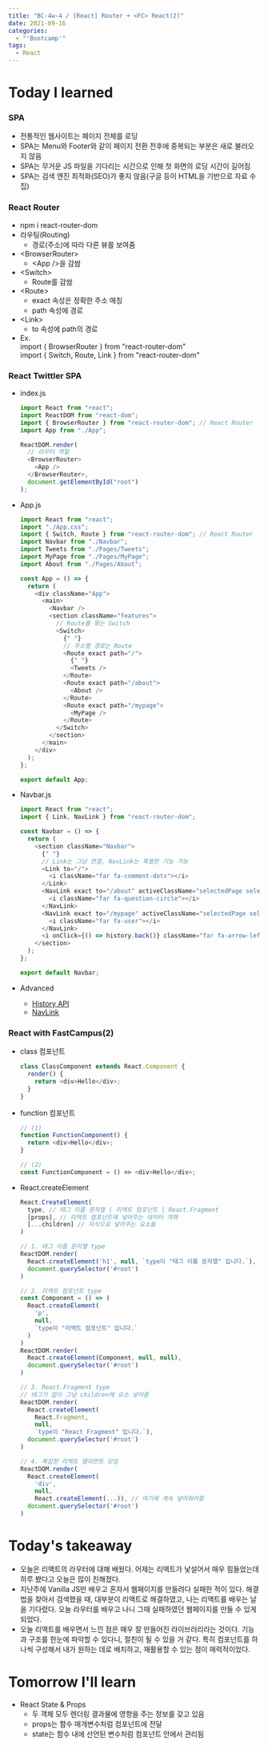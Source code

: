 ```yaml
---
title: "BC-4w-4 / [React] Router + <FC> React(2)"
date: 2021-09-16
categories:
  - "'Bootcamp'"
tags:
  - React
---
```


# Today I learned

### SPA

- 전통적인 웹사이트는 페이지 전체를 로딩
- SPA는 Menu와 Footer와 같이 페이지 전환 전후에 중복되는 부분은 새로 불러오지 않음
- SPA는 무거운 JS 파일을 기다리는 시간으로 인해 첫 화면의 로딩 시간이 길어짐
- SPA는 검색 엔진 최적화(SEO)가 좋지 않음(구글 등이 HTML을 기반으로 자료 수집)

### React Router

- npm i react-router-dom
- 라우팅(Routing)
  - 경로(주소)에 따라 다른 뷰를 보여줌
- \<BrowserRouter>
  - \<App />을 감쌈
- \<Switch>
  - Route를 감쌈
- \<Route>
  - exact 속성은 정확한 주소 매칭
  - path 속성에 경로
- \<Link>
  - to 속성에 path의 경로
- Ex.  
  import { BrowserRouter } from "react-router-dom"  
  import { Switch, Route, Link } from "react-router-dom"

### React Twittler SPA

- index.js

  ```js
  import React from "react";
  import ReactDOM from "react-dom";
  import { BrowserRouter } from "react-router-dom"; // React Router
  import App from "./App";

  ReactDOM.render(
    // 라우터 역할
    <BrowserRouter>
      <App />
    </BrowserRouter>,
    document.getElementById("root")
  );
  ```

- App.js

  ```js
  import React from "react";
  import "./App.css";
  import { Switch, Route } from "react-router-dom"; // React Router
  import Navbar from "./Navbar";
  import Tweets from "./Pages/Tweets";
  import MyPage from "./Pages/MyPage";
  import About from "./Pages/About";

  const App = () => {
    return (
      <div className="App">
        <main>
          <Navbar />
          <section className="features">
            // Route를 묶는 Switch
            <Switch>
              {" "}
              // 주소별 경로는 Route
              <Route exact path="/">
                {" "}
                <Tweets />
              </Route>
              <Route exact path="/about">
                <About />
              </Route>
              <Route exact path="/mypage">
                <MyPage />
              </Route>
            </Switch>
          </section>
        </main>
      </div>
    );
  };

  export default App;
  ```

- Navbar.js

  ```js
  import React from "react";
  import { Link, NavLink } from "react-router-dom";

  const Navbar = () => {
    return (
      <section className="Navbar">
        {" "}
        // Link는 그냥 연결, NavLink는 특별한 기능 가능
        <Link to="/">
          <i className="far fa-comment-dots"></i>
        </Link>
        <NavLink exact to="/about" activeClassName="selectedPage selectedPage--about">
          <i className="far fa-question-circle"></i>
        </NavLink>
        <NavLink exact to="/mypage" activeClassName="selectedPage selectedPage--mypage">
          <i className="far fa-user"></i>
        </NavLink>
        <i onClick={() => history.back()} className="far fa-arrow-left"></i> // history
      </section>
    );
  };

  export default Navbar;
  ```

- Advanced
  - [History API](https://developer.mozilla.org/ko/docs/Web/API/History_API)
  - [NavLink](https://reactrouter.com/web/api/NavLink)

### React with FastCampus(2)

- class 컴포넌트

  ```js
  class ClassComponent extends React.Component {
    render() {
      return <div>Hello</div>;
    }
  }
  ```

- function 컴포넌트

  ```js
  // (1)
  function FunctionComponent() {
    return <div>Hello</div>;
  }

  // (2)
  const FunctionComponent = () => <div>Hello</div>;
  ```

- React.createElement

  ```js
  React.CreateElement(
    type, // 태그 이름 문자열 | 리액트 컴포넌트 | React.Fragment
    [props], // 리액트 컴포넌트에 넣어주는 데이터 객체
    [...children] // 자식으로 넣어주는 요소들
  )

  // 1. 태그 이름 문자열 type
  ReactDOM.render(
    React.createElement('h1', null, `type이 "태그 이름 문자열" 입니다.`),
    document.querySelector('#root')
  )

  // 2. 리액트 컴포넌트 type
  const Component = () => (
    React.createElement(
      'p',
      null,
      `type이 "리액트 컴포넌트" 입니다.`
    )
  )
  ReactDOM.render(
    React.createElement(Component, null, null),
    document.querySelector('#root')
  )

  // 3. React.Fragment type
  // 태그가 없이 그냥 children에 요소 넣어줌
  ReactDOM.render(
    React.createElement(
      React.Fragment,
      null,
      `type이 "React Fragment" 입니다.`),
    document.querySelector('#root')
  )

  // 4. 복잡한 리액트 엘리먼트 모임
  ReactDOM.render(
    React.createElement(
      'div',
      null,
      React.createElement(...)), // 여기에 계속 넣어줘야함
    document.querySelector('#root')
  )
  ```

# Today's takeaway

- 오늘은 리액트의 라우터에 대해 배웠다. 어제는 리액트가 낯설어서 매우 힘들었는데 하루 봤다고 오늘은 많이 친해졌다.
- 지난주에 Vanilla JS만 배우고 혼자서 웹페이지를 만들려다 실패한 적이 있다. 해결법을 찾아서 검색했을 때, 대부분이 리액트로 해결하였고, 나는 리액트를 배우는 날을 기다렸다. 오늘 라우터를 배우고 나니 그때 실패하였던 웹페이지를 만들 수 있게 되었다.
- 오늘 리액트를 배우면서 느낀 점은 매우 잘 만들어진 라이브러리라는 것이다. 기능과 구조를 한눈에 파악할 수 있다니, 절친이 될 수 있을 거 같다. 특히 컴포넌트를 하나씩 구성해서 내가 원하는 데로 배치하고, 재활용할 수 있는 점이 매력적이었다.

# Tomorrow I'll learn

- React State & Props
  - 두 객체 모두 렌더링 결과물에 영향을 주는 정보를 갖고 있음
  - props는 함수 매개변수처럼 컴포넌트에 전달
  - state는 함수 내에 선언된 변수처럼 컴포넌트 안에서 관리됨
